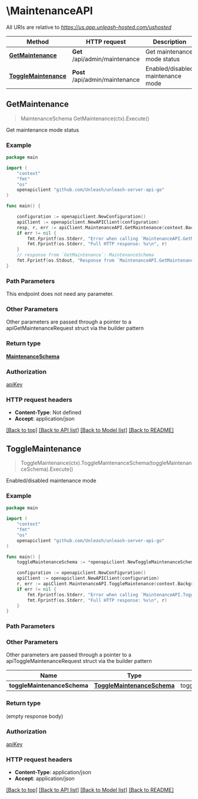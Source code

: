 # \MaintenanceAPI

All URIs are relative to *https://us.app.unleash-hosted.com/ushosted*

Method | HTTP request | Description
------------- | ------------- | -------------
[**GetMaintenance**](MaintenanceAPI.md#GetMaintenance) | **Get** /api/admin/maintenance | Get maintenance mode status
[**ToggleMaintenance**](MaintenanceAPI.md#ToggleMaintenance) | **Post** /api/admin/maintenance | Enabled/disabled maintenance mode



## GetMaintenance

> MaintenanceSchema GetMaintenance(ctx).Execute()

Get maintenance mode status



### Example

```go
package main

import (
    "context"
    "fmt"
    "os"
    openapiclient "github.com/Unleash/unleash-server-api-go"
)

func main() {

    configuration := openapiclient.NewConfiguration()
    apiClient := openapiclient.NewAPIClient(configuration)
    resp, r, err := apiClient.MaintenanceAPI.GetMaintenance(context.Background()).Execute()
    if err != nil {
        fmt.Fprintf(os.Stderr, "Error when calling `MaintenanceAPI.GetMaintenance``: %v\n", err)
        fmt.Fprintf(os.Stderr, "Full HTTP response: %v\n", r)
    }
    // response from `GetMaintenance`: MaintenanceSchema
    fmt.Fprintf(os.Stdout, "Response from `MaintenanceAPI.GetMaintenance`: %v\n", resp)
}
```

### Path Parameters

This endpoint does not need any parameter.

### Other Parameters

Other parameters are passed through a pointer to a apiGetMaintenanceRequest struct via the builder pattern


### Return type

[**MaintenanceSchema**](MaintenanceSchema.md)

### Authorization

[apiKey](../README.md#apiKey)

### HTTP request headers

- **Content-Type**: Not defined
- **Accept**: application/json

[[Back to top]](#) [[Back to API list]](../README.md#documentation-for-api-endpoints)
[[Back to Model list]](../README.md#documentation-for-models)
[[Back to README]](../README.md)


## ToggleMaintenance

> ToggleMaintenance(ctx).ToggleMaintenanceSchema(toggleMaintenanceSchema).Execute()

Enabled/disabled maintenance mode



### Example

```go
package main

import (
    "context"
    "fmt"
    "os"
    openapiclient "github.com/Unleash/unleash-server-api-go"
)

func main() {
    toggleMaintenanceSchema := *openapiclient.NewToggleMaintenanceSchema(true) // ToggleMaintenanceSchema | toggleMaintenanceSchema

    configuration := openapiclient.NewConfiguration()
    apiClient := openapiclient.NewAPIClient(configuration)
    r, err := apiClient.MaintenanceAPI.ToggleMaintenance(context.Background()).ToggleMaintenanceSchema(toggleMaintenanceSchema).Execute()
    if err != nil {
        fmt.Fprintf(os.Stderr, "Error when calling `MaintenanceAPI.ToggleMaintenance``: %v\n", err)
        fmt.Fprintf(os.Stderr, "Full HTTP response: %v\n", r)
    }
}
```

### Path Parameters



### Other Parameters

Other parameters are passed through a pointer to a apiToggleMaintenanceRequest struct via the builder pattern


Name | Type | Description  | Notes
------------- | ------------- | ------------- | -------------
 **toggleMaintenanceSchema** | [**ToggleMaintenanceSchema**](ToggleMaintenanceSchema.md) | toggleMaintenanceSchema | 

### Return type

 (empty response body)

### Authorization

[apiKey](../README.md#apiKey)

### HTTP request headers

- **Content-Type**: application/json
- **Accept**: application/json

[[Back to top]](#) [[Back to API list]](../README.md#documentation-for-api-endpoints)
[[Back to Model list]](../README.md#documentation-for-models)
[[Back to README]](../README.md)

